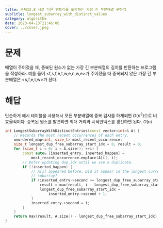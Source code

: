 ```yaml
---
title: 문제12.8 서로 다른 엔트리를 포함하는 가장 긴 부분배열 구하기
subTitle: longest_subarray_with_distinct_values
category: algorithm
date: 2023-04-23T21:46:06
cover: ../cover.jpeg
---
```


# 문제

배열이 주어졌을 때, 중복된 원소가 없는 가장 긴 부분배열의 길이를 반환하는 프로그램을 작성하라. 예를 들어 <f,s,f,e,t,w,e,n,w,e>가 주어졌을 때 중복되지 않은 가장 긴 부분배열은 <s,f,e,t,w>가 된다.

# 해답

단순하게 해시 테이블을 사용해서 모든 부분배열에 중복 검사를 하게되면 $O(n^3)$으로 비효율적이다. 중복된 원소를 발견하면 최대 거리와 시작인덱스를 갱신하면 된다. $O(n)$

```cpp
int LongestSubarrayWithDistinctEntries(const vector<int>& A) {
    // Records the most recent occurrences of each entry.
    unordered_map<int, size_t> most_recent_occurrence;
    size_t longest_dup_free_subarray_start_idx = 0, result = 0;
    for (size_t i = 0; i < A.size(); ++i) {
        const auto& [inserted_entry, inserted_happen] =
            most_recent_occurrence.emplace(A[i], i);
        // Defer updating dup_idx until we see a duplicate.
        if (!inserted_happen) {
            // A[i] appeared before. Did it appear in the longest current
            // subarray?
            if (inserted_entry->second >= longest_dup_free_subarray_start_idx) {
                result = max(result, i - longest_dup_free_subarray_start_idx);
                longest_dup_free_subarray_start_idx =
                    inserted_entry->second + 1;
            }
            inserted_entry->second = i;
        }
    }
    return max(result, A.size() - longest_dup_free_subarray_start_idx);
}
```
